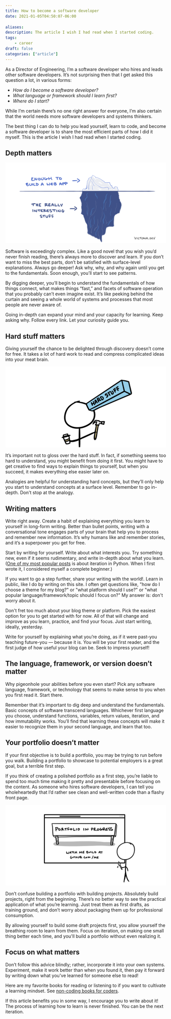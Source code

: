 ```yaml
---
title: How to become a software developer
date: 2021-01-05T04:50:07-06:00

aliases:
description: The article I wish I had read when I started coding.
tags:
    - career
draft: false
categories: ["article"]
---
```


As a Director of Engineering, I’m a software developer who hires and leads other software developers. It’s not surprising then that I get asked this question a lot, in various forms:

- *How do I become a software developer?*
- *What language or framework should I learn first?*
- *Where do I start?*

While I’m certain there’s no one right answer for everyone, I’m also certain that the world needs more software developers and systems thinkers.

The best thing I can do to help you lead yourself, learn to code, and become a software developer is to share the most efficient parts of how I did it myself. This is the article I wish I had read when I started coding.

## Depth matters

![Comic of an iceberg with "Enough to build a web app" on top and "The really interesting stuff" on the bottom.](depth.png)

Software is exceedingly complex. Like a good novel that you wish you’d never finish reading, there’s always more to discover and learn. If you don’t want to miss the best parts, don’t be satisfied with surface-level explanations. Always go deeper! Ask why, why, and why again until you get to the fundamentals. Soon enough, you’ll start to see patterns.

By digging deeper, you’ll begin to understand the fundamentals of how things connect, what makes things “fast,” and facets of software operation that you probably can’t even imagine exist. It’s like peeking behind the curtain and seeing a whole world of systems and processes that most people are never aware of.

Going in-depth can expand your mind and your capacity for learning. Keep asking why. Follow every link. Let your curiosity guide you.

## Hard stuff matters

Giving yourself the chance to be delighted through discovery doesn’t come for free. It takes a lot of hard work to read and compress complicated ideas into your meat brain.

![Comic of hammering hard things into your head](hard-stuff.png)

It’s important not to gloss over the hard stuff. In fact, if something seems too hard to understand, you might benefit from doing it first. You might have to get creative to find ways to explain things to yourself, but when you succeed, it makes everything else easier later on.

Analogies are helpful for understanding hard concepts, but they’ll only help you start to understand concepts at a surface level. Remember to go in-depth. Don't stop at the analogy.

## Writing matters

Write right away. Create a habit of explaining everything you learn to yourself in long-form writing. Better than bullet points, writing with a conversational tone engages parts of your brain that help you to process and remember new information. It’s why humans like and remember stories, and it’s a superpower you get for free.

Start by writing for yourself. Write about what interests you. Try something new, even if it seems rudimentary, and write in-depth about what you learn. ([One of my most popular posts](/blog/iteration-in-python-for-list-and-map/) is about iteration in Python. When I first wrote it, I considered myself a complete beginner.)

If you want to go a step further, share your writing with the world!. Learn in public, like I do by writing on this site. I often get questions like, "how do I choose a theme for my blog?" or "what platform should I use?" or "what popular language/framework/topic should I focus on?" My answer is: don't worry about it.

Don't fret too much about your blog theme or platform. Pick the easiest option for you to get started with for now. All of that will change and improve as you learn, practice, and find your focus. Just start writing, ideally, yesterday.

Write for yourself by explaining what you’re doing, as if it were past-you teaching future-you — because it is. You will be your first reader, and the first judge of how useful your blog can be. Seek to impress yourself!

## The language, framework, or version doesn’t matter

Why pigeonhole your abilities before you even start? Pick any software language, framework, or technology that seems to make sense to you when you first read it. Start there.

Remember that it’s important to dig deep and understand the fundamentals. Basic concepts of software transcend languages. Whichever first language you choose, understand functions, variables, return values, iteration, and how immutability works. You’ll find that learning these concepts will make it easier to recognize them in your second language, and learn that too.

## Your portfolio doesn’t matter

If your first objective is to build a portfolio, you may be trying to run before you walk. Building a portfolio to showcase to potential employers is a great goal, but a terrible first step.

If you think of creating a polished portfolio as a first step, you’re liable to spend too much time making it pretty and presentable before focusing on the content. As someone who hires software developers, I can tell you wholeheartedly that I’d rather see clean and well-written code than a flashy front page.

![A comic of an in-progress portfolio, text reads, "Portfolio in progress. Watch me build at GitHub.com/me"](temp-portfolio.png)

Don’t confuse building a portfolio with building projects. Absolutely build projects, right from the beginning. There’s no better way to see the practical application of what you’re learning. Just treat them as first drafts, as training ground, and don’t worry about packaging them up for professional consumption.

By allowing yourself to build some draft projects first, you allow yourself the breathing room to learn from them. Focus on iteration, on making one small thing better each time, and you'll build a portfolio without even realizing it.

## Focus on what matters

Don’t follow this advice blindly; rather, incorporate it into your own systems. Experiment, make it work better than when you found it, then pay it forward by writing down what you've learned for someone else to read!

Here are my favorite books for reading or listening to if you want to cultivate a learning mindset. See [non-coding books for coders](/bookshelf/#non-coding-books-for-coders).

If this article benefits you in some way, I encourage you to write about it! The process of learning how to learn is never finished. You can be the next iteration.
